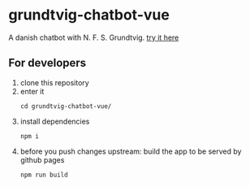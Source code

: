 # grundtvig-chatbot-vue
A danish chatbot with N. F. S. Grundtvig. [try it here](https://grundtvig-chatbot.github.io)

## For developers

 1) clone this repository
 2) enter it
    ```shell
    cd grundtvig-chatbot-vue/
    ```
 3) install dependencies
    ```
    npm i
    ```
 4) before you push changes upstream: build the app to be served by github pages
    ```
    npm run build
    ```
 

